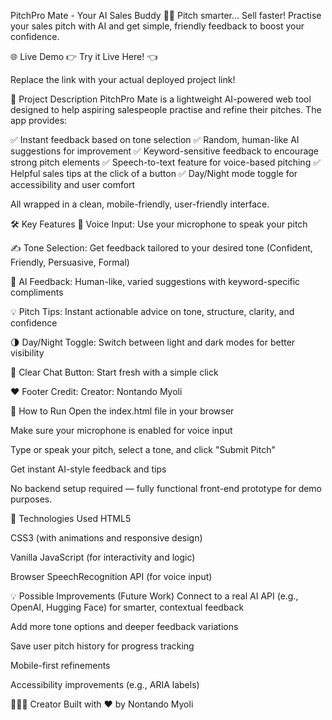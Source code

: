 PitchPro Mate - Your AI Sales Buddy 🎤🤖
Pitch smarter... Sell faster!
Practise your sales pitch with AI and get simple, friendly feedback to boost your confidence.

🌐 Live Demo
👉 Try it Live Here! 👈

Replace the link with your actual deployed project link!

🌟 Project Description
PitchPro Mate is a lightweight AI-powered web tool designed to help aspiring salespeople practise and refine their pitches. The app provides:

✅ Instant feedback based on tone selection
✅ Random, human-like AI suggestions for improvement
✅ Keyword-sensitive feedback to encourage strong pitch elements
✅ Speech-to-text feature for voice-based pitching
✅ Helpful sales tips at the click of a button
✅ Day/Night mode toggle for accessibility and user comfort

All wrapped in a clean, mobile-friendly, user-friendly interface.

🛠️ Key Features
🎤 Voice Input: Use your microphone to speak your pitch

✍️ Tone Selection: Get feedback tailored to your desired tone (Confident, Friendly, Persuasive, Formal)

🤖 AI Feedback: Human-like, varied suggestions with keyword-specific compliments

💡 Pitch Tips: Instant actionable advice on tone, structure, clarity, and confidence

🌗 Day/Night Toggle: Switch between light and dark modes for better visibility

🧹 Clear Chat Button: Start fresh with a simple click

❤️ Footer Credit: Creator: Nontando Myoli

🚀 How to Run
Open the index.html file in your browser

Make sure your microphone is enabled for voice input

Type or speak your pitch, select a tone, and click "Submit Pitch"

Get instant AI-style feedback and tips

No backend setup required — fully functional front-end prototype for demo purposes.

🎯 Technologies Used
HTML5

CSS3 (with animations and responsive design)

Vanilla JavaScript (for interactivity and logic)

Browser SpeechRecognition API (for voice input)

💡 Possible Improvements (Future Work)
Connect to a real AI API (e.g., OpenAI, Hugging Face) for smarter, contextual feedback

Add more tone options and deeper feedback variations

Save user pitch history for progress tracking

Mobile-first refinements

Accessibility improvements (e.g., ARIA labels)

👩🏽‍💻 Creator
Built with ❤️ by Nontando Myoli

